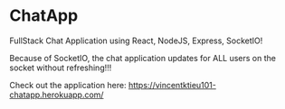 # ChatApp

FullStack Chat Application using React, NodeJS, Express, SocketIO!

Because of SocketIO, the chat application updates for ALL users on the socket without refreshing!!!

Check out the application here: https://vincentktieu101-chatapp.herokuapp.com/
